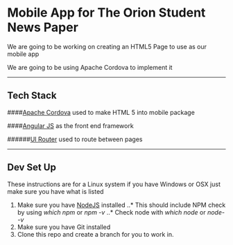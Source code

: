 # Mobile App for The Orion Student News Paper

We are going to be working on creating an HTML5 Page to use as our mobile app

We are going to be using Apache Cordova to implement it

---

## Tech Stack

####[Apache Cordova](https://cordova.apache.org/docs/en/latest/guide/cli/) used to make HTML 5 into mobile package


####[Angular JS](https://angularjs.org/) as the front end framework

######[UI Router](https://github.com/angular-ui/ui-router/) used to route between pages

---

## Dev Set Up

These instructions are for a Linux system if you have Windows or OSX just make sure you have what is listed 

1. Make sure you have [NodeJS](https://nodejs.org/) installed
..* This should include NPM check by using *which npm* or *npm -v*
..* Check node with *which node* or *node- -v*
2. Make sure you have Git installed
3. Clone this repo and create a branch for you to work in.
